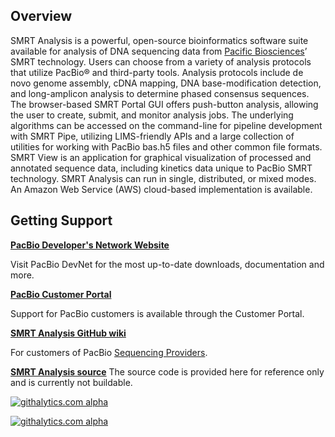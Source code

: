 ## Overview

SMRT Analysis is a powerful, open-source bioinformatics software suite available for analysis of DNA sequencing data from [Pacific Biosciences](http://www.pacificbiosciences.com)’ SMRT technology. Users can choose from a variety of analysis protocols that utilize PacBio® and third-party tools. Analysis protocols include de novo genome assembly, cDNA mapping, DNA base-modification detection, and long-amplicon analysis to determine phased consensus sequences. The browser-based SMRT Portal GUI offers push-button analysis, allowing the user to create, submit, and monitor analysis jobs. The underlying algorithms can be accessed on the command-line for pipeline development with SMRT Pipe, utilizing LIMS-friendly APIs and a large collection of utilities for working with PacBio bas.h5 files and other common file formats. SMRT View is an application for graphical visualization of processed and annotated sequence data, including kinetics data unique to PacBio SMRT technology. SMRT Analysis can run in single, distributed, or mixed modes. An Amazon Web Service (AWS) cloud-based implementation is available.


## Getting Support

[__PacBio Developer's Network Website__](http://pacbiodevnet.com)

Visit PacBio DevNet for the most up-to-date downloads, documentation and more.


[__PacBio Customer Portal__](http://www.pacbioportal.com)

Support for PacBio customers is available through the  Customer Portal.


[__SMRT Analysis GitHub wiki__](https://github.com/PacificBiosciences/SMRT-Analysis/wiki)

For customers of PacBio [Sequencing Providers](http://www.pacificbiosciences.com/support/sequencing_provider/).


[__SMRT Analysis source__](http://files.pacb.com/software/smrtanalysis/2.0.0/smrtanalysis-source.2.0.0.tgz)
The source code is provided here for reference only and is currently not buildable.



[![githalytics.com alpha](https://cruel-carlota.pagodabox.com/104b77caac44b82e52bce19ad64c9c0b "githalytics.com")](http://githalytics.com/github.com/PacificBiosciences)



[![githalytics.com alpha](https://cruel-carlota.pagodabox.com/28728759ba8fe51b8c1c0e6b39f6e339 "githalytics.com")](http://githalytics.com/PacificBiosciences/SMRT-Analysis)
